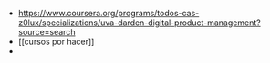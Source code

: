 - https://www.coursera.org/programs/todos-cas-z0lux/specializations/uva-darden-digital-product-management?source=search
- [[cursos por hacer]]
-